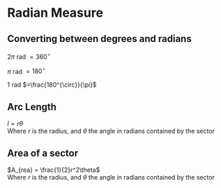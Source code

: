 # Radian Measure

## Converting between degrees and radians

$2\pi$ rad $=360^{\circ}$  

$\pi$ rad $=180^{\circ}$

$1$ rad $=\frac{180^{\circ}}{\pi}$

## Arc Length
$l = r\theta$  
Where $r$ is the radius, and $\theta$ the angle in radians contained by the sector

## Area of a sector
$A_{rea} = \frac{1}{2}r^2\theta$  
Where $r$ is the radius, and $\theta$ the angle in radians contained by the sector